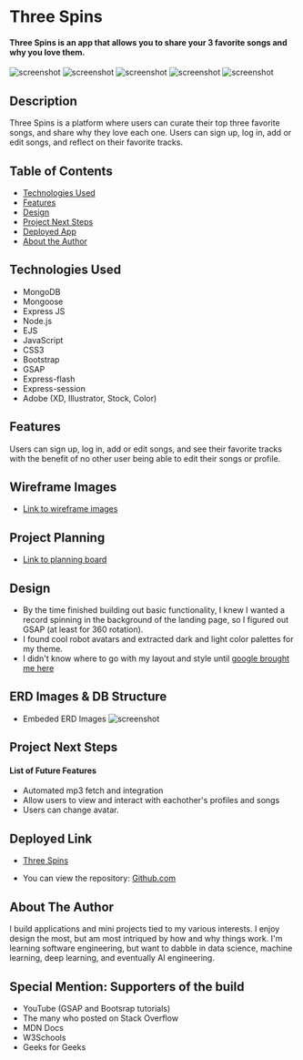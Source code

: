 # Three Spins

#### Three Spins is an app that allows you to share your 3 favorite songs and why you love them.
![screenshot](/Prject_Planning/screenshots/home_page.png)
![screenshot](/Prject_Planning/screenshots/sign_up.png)
![screenshot](/Prject_Planning/screenshots/sign_in.png)
![screenshot](/Prject_Planning/screenshots/profile_page.png)
![screenshot](/Prject_Planning/screenshots/show_page.png)

## Description
Three Spins is a platform where users can curate their top three favorite songs, and share why they love each one. Users can sign up, log in, add or edit songs, and reflect on their favorite tracks. 

## Table of Contents
* [Technologies Used](#technologiesused)
* [Features](#features)
* [Design](#design)
* [Project Next Steps](#nextsteps)
* [Deployed App](#deployment)
* [About the Author](#author)

## <a name="technologiesused"></a>Technologies Used
* MongoDB
* Mongoose
* Express JS
* Node.js
* EJS
* JavaScript
* CSS3
* Bootstrap
* GSAP
* Express-flash
* Express-session
* Adobe (XD, Illustrator, Stock, Color)


## Features
Users can sign up, log in, add or edit songs, and see their favorite tracks with the benefit of no other user being able to edit their songs or profile.


## Wireframe Images
* [Link to wireframe images](https://xd.adobe.com/view/0d13061a-a0c7-4e39-9085-322172204751-5840/?fullscreen)

## Project Planning
* [Link to planning board](https://github.com/gerol-r/Three-Spins/blob/main/Prject_Planning/Project_Planning.md)

## <a name="design"></a>Design
* By the time finished building out basic functionality, I knew I wanted a record spinning in the background of the landing page, so I figured out GSAP (at least for 360 rotation).
* I found cool robot avatars and extracted dark and light color palettes for my theme.
* I didn't know where to go with my layout and style until [google brought me here](https://dribbble.com/shots/25667779-Travel-Website-UIUX-Design)

## ERD Images & DB Structure
* Embeded ERD Images ![screenshot](/Prject_Planning/screenshots/erd.png)

## <a name="nextsteps"></a>Project Next Steps
#### List of Future Features
* Automated mp3 fetch and integration
* Allow users to view and interact with eachother's profiles and songs
* Users can change avatar.

## <a name="deployment"></a>Deployed Link
* [Three Spins](https://three-spins-production-app-e98c6cafd0e7.herokuapp.com/)

* You can view the repository:
[Github.com](https://github.com/gerol-r/Three-Spins)


## <a name="author"></a>About The Author
I build applications and mini projects tied to my various interests. I enjoy design the most, but am most intriqued by how and why things work. I'm learning software engineering, but want to dabble in data science, machine learning, deep learning, and eventually AI engineering.
    
## Special Mention: Supporters of the build
* YouTube (GSAP and Bootsrap tutorials)
* The many who posted on Stack Overflow
* MDN Docs
* W3Schools
* Geeks for Geeks
